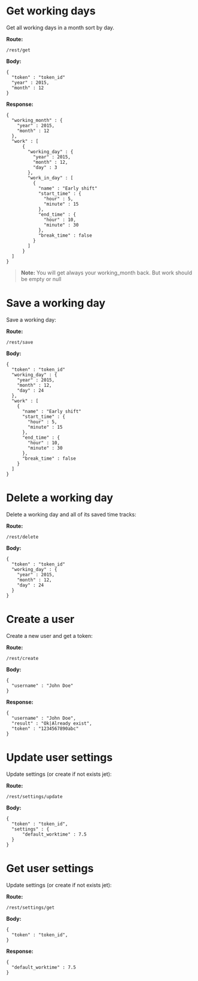 # Get working days

Get all working days in a month sort by day.

**Route:**
```
/rest/get
```
**Body:**
```
{
  "token" : "token_id"
  "year" : 2015,
  "month" : 12
}
```
**Response:**
```
{
  "working_month" : {
    "year" : 2015,
    "month" : 12
  },
  "work" : [
      {
        "working_day" : {
          "year" : 2015,
          "month" : 12,
          "day" : 3
        },
        "work_in_day" : [        
          {
            "name" : "Early shift"
            "start_time" : {
              "hour" : 5,
              "minute" : 15
            },
            "end_time" : {
              "hour" : 10,
              "minute" : 30
            },
            "break_time" : false
          }
        ]
      }
  ]
}
```
> **Note:** You will get always your working_month back. But work should be empty or null

# Save a working day

Save a working day:

**Route:**
```
/rest/save
```
**Body:**
```
{
  "token" : "token_id"
  "working_day" : {
    "year" : 2015,
    "month" : 12,
    "day" : 24
  },
  "work" : [
    {
      "name" : "Early shift"
      "start_time" : {
        "hour" : 5,
        "minute" : 15
      },
      "end_time" : {
        "hour" : 10,
        "minute" : 30
      },
      "break_time" : false
    }
  ]
}
```

# Delete a working day

Delete a working day and all of its saved time tracks:

**Route:**
```
/rest/delete
```
**Body:**
```
{
  "token" : "token_id"
  "working_day" : {
    "year" : 2015,
    "month" : 12,
    "day" : 24
  }
}
```

# Create a user

Create a new user and get a token:

**Route:**
```
/rest/create
```
**Body:**
```
{
  "username" : "John Doe"
}
```
**Response:**
```
{
  "username" : "John Doe",
  "result" : "Ok|Already exist",
  "token" : "1234567890abc"
}
```

# Update user settings

Update settings (or create if not exists jet):

**Route:**
```
/rest/settings/update
```
**Body:**
```
{
  "token" : "token_id",
  "settings" : {
      "default_worktime" : 7.5
  }
}
```

# Get user settings

Update settings (or create if not exists jet):

**Route:**
```
/rest/settings/get
```
**Body:**
```
{
  "token" : "token_id",
}
```
**Response:**
```
{
  "default_worktime" : 7.5
}
```
